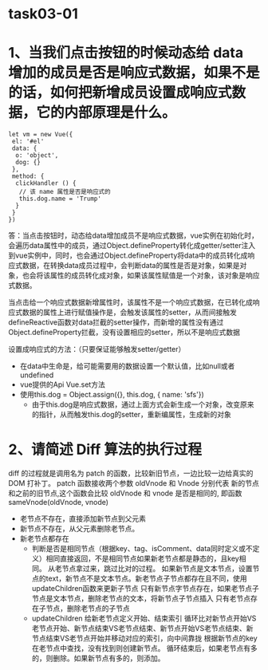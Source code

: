 # task03-01

# 1、当我们点击按钮的时候动态给 data 增加的成员是否是响应式数据，如果不是的话，如何把新增成员设置成响应式数据，它的内部原理是什么。
```
let vm = new Vue({
 el: '#el'
 data: {
  o: 'object',
  dog: {}
 },
 method: {
  clickHandler () {
   // 该 name 属性是否是响应式的
   this.dog.name = 'Trump'
  }
 }
})
```

答：当点击按钮时，动态给data增加成员不是响应式数据，vue实例在初始化时，会遍历data属性中的成员，通过Object.defineProperty转化成getter/setter注入到vue实例中，同时，也会通过Object.defineProperty将data中的成员转化成响应式数据，在转换data成员过程中，会判断data的属性是否是对象，如果是对象，也会将该属性的成员转化成对象，如果该属性赋值是一个对象，该对象是响应式数据。

当点击给一个响应式数据新增属性时，该属性不是一个响应式数据，在已转化成响应式数据的属性上进行赋值操作是，会触发该属性的setter，从而间接触发defineReactive函数对data拦截的setter操作，而新增的属性没有通过Object.defineProperty拦截，没有设置相应的setter，所以不是响应式数据

设置成响应式的方法：（只要保证能够触发setter/getter）
- 在data中生命是，给可能需要用的数据设置一个默认值，比如null或者undefined
- vue提供的Api Vue.set方法
- 使用this.dog = Object.assign({}, this.dog, { name: 'sfs'})
  - 由于this.dog是响应式数据，通过上面方式会新生成一个对象，改变原来的指针，从而触发this.dog的setter，重新编属性，生成新的对象


# 2、请简述 Diff 算法的执行过程

diff 的过程就是调用名为 patch 的函数，比较新旧节点，一边比较一边给真实的 DOM 打补丁。
patch 函数接收两个参数 oldVnode 和 Vnode 分别代表
新的节点和之前的旧节点,这个函数会比较 oldVnode 和 vnode 是否是相同的, 即函数 sameVnode(oldVnode, vnode)

- 老节点不存在，直接添加新节点到父元素
- 新节点不存在，从父元素删除老节点。
- 新老节点都存在
    - 判断是否是相同节点（根据key、tag、isComment、data同时定义或不定义）相同直接返回，不是相同节点如果新老节点都是静态的，且key相同。
从老节点拿过来，跳过比对的过程。
如果新节点是文本节点，设置节点的text，新节点不是文本节点。新老节点子节点都存在且不同，使用updateChildren函数来更新子节点
只有新节点字节点存在，如果老节点子节点是文本节点，删除老节点的文本，将新节点子节点插入
只有老节点存在子节点，删除老节点的子节点
    - updateChildren
给新老节点定义开始、结束索引
循环比对新节点开始VS老节点开始、新节点结束VS老节点结束、新节点开始VS老节点结束、新节点结束VS老节点开始并移动对应的索引，向中间靠拢
根据新节点的key在老节点中查找，没有找到则创建新节点。
循环结束后，如果老节点有多的，则删除。如果新节点有多的，则添加。